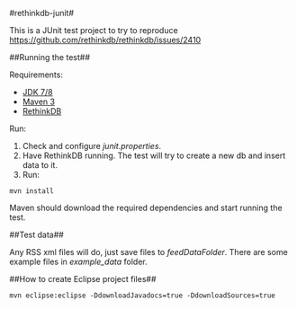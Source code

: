 #rethinkdb-junit#

This is a JUnit test project to try to reproduce https://github.com/rethinkdb/rethinkdb/issues/2410

##Running the test##

Requirements:

* [JDK 7/8](http://www.oracle.com/technetwork/java/javase/downloads/index.html)
* [Maven 3](http://maven.apache.org)
* [RethinkDB](http://rethinkdb.com/docs/install)

Run:

1. Check and configure *junit.properties*.
2. Have RethinkDB running. The test will try to create a new db and insert data to it.
3. Run:

```mvn install```

Maven should download the required dependencies and start running the test.

##Test data##

Any RSS xml files will do, just save files to *feedDataFolder*. There are some example files in *example_data* folder. 


##How to create Eclipse project files##

```mvn eclipse:eclipse -DdownloadJavadocs=true -DdownloadSources=true```
